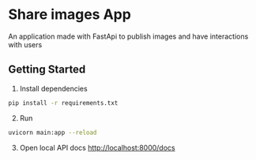 # Share images App
An application made with FastApi to publish images and have interactions with users

## Getting Started
1. Install dependencies
```zsh
pip install -r requirements.txt
```
2. Run
```zsh
uvicorn main:app --reload
```
3. Open local API docs [http://localhost:8000/docs](http://localhost:8000/docs)